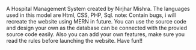 A Hospital Management System created by Nirjhar Mishra. 
The languages used in this model are Html, CSS, PHP, Sql.
note: Contain bugs, i will recreate the website using MERN in future. 
You can use the source code and design your own as the database can be connected with the provied source code easily.
Also you can add your own features, make sure you read the rules before launching the website.
Have fun!!
